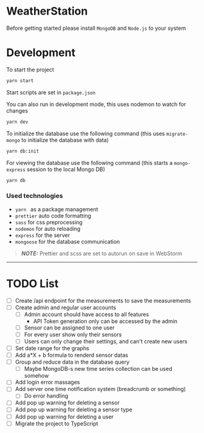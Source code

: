 # WeatherStation

Before getting started please install `MongoDB` and `Node.js` to your system

# Development

To start the project
```bash
yarn start
```
Start scripts are set in `package.json`

You can also run in development mode, this uses nodemon to watch for changes

```bash
yarn dev
```

To initialize the database use the following command
(this uses `migrate-mongo` to initialize the database with data)

```bash
yarn db:init
```

For viewing the database use the following command
(this starts a `mongo-express` session to the local Mongo DB)
```bash
yarn db
```
 
### Used technologies

 - `yarn ` as a package management
 - `prettier` auto code formatting
 - `sass` for css preprocessing
 - `nodemon` for auto reloading
 - `express` for the server
 - `mongoose` for the database communication

> **_NOTE:_**  Prettier and scss are set to autorun on save in WebStorm

---

# TODO List

 - [ ] Create /api endpoint for the measurements to save the measurements
 - [ ] Create admin and regular user accounts
    - [ ] Admin account should have access to all features
      - API Token generation only can be accessed by the admin
    - [ ] Sensor can be assigned to one user
    - [ ] For every user show only their sensors
    - [ ] Users can only change their settings, and can't create new users
 - [ ] Set date range for the graphs
 - [ ] Add a*X + b formula to renderd sensor datas
 - [ ] Group and reduce data in the database query
   - [ ] Maybe MongoDB-s new time series collection can be used somehow
 - [ ] Add login error massages
 - [ ] Add server one time notification system (breadcrumb or something)
   - [ ] Do error handling
 - [ ] Add pop up warning for deleting a sensor
 - [ ] Add pop up warning for deleting a sensor type
 - [ ] Add pop up warning for deleting a user
 - [ ] Migrate the project to TypeScript
